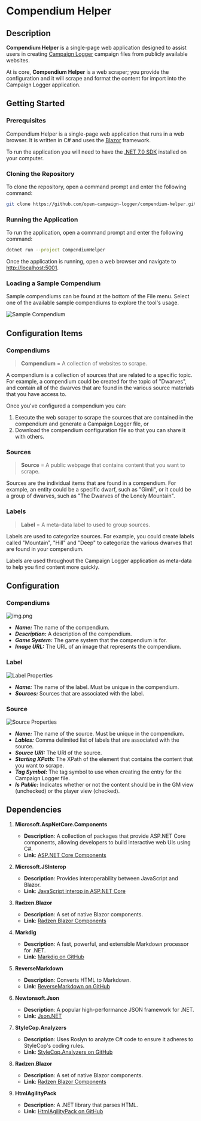
# Compendium Helper

## Description

**Compendium Helper** is a single-page web application designed to assist users in creating
[Campaign Logger](https://app.campaign-logger.com/) campaign files from publicly available
websites.

At is core, **Compendium Helper** is a web scraper; you provide the configuration and 
it will scrape and format the content for import into the Campaign Logger application.

## Getting Started

### Prerequisites
Compendium Helper is a single-page web application that runs in a web browser.  It is
written in C# and uses the [Blazor](https://dotnet.microsoft.com/apps/aspnet/web-apps/blazor)
framework.

To run the application you will need to have the [.NET 7.0 SDK](https://dotnet.microsoft.com/download/dotnet/7.0)
installed on your computer.

### Cloning the Repository
To clone the repository, open a command prompt and enter the following command:

```bash
git clone https://github.com/open-campaign-logger/compendium-helper.git
```

### Running the Application
To run the application, open a command prompt and enter the following command:

```bash
dotnet run --project CompendiumHelper
```

Once the application is running, open a web browser and navigate to [http://localhost:5001](http://localhost:5001).

### Loading a Sample Compendium
Sample compendiums can be found at the bottom of the File menu.  Select one of the available sample compendiums to explore the tool's usage.

![Sample Compendium](doc/sample-compendium.png)


## Configuration Items

### Compendiums

> **Compendium** = A collection of websites to scrape.

A compendium is a collection of sources that are related to a specific topic.  For example,
a compendium could be created for the topic of "Dwarves", and contain all of the dwarves that
are found in the various source materials that you have access to.

Once you've configured a compendium you can:
1. Execute the web scraper to scrape the sources that are contained in the compendium and generate a Campaign Logger file, or
2. Download the compendium configuration file so that you can share it with others.
 
### Sources

> **Source** = A public webpage that contains content that you want to scrape.

Sources are the individual items that are found in a compendium.  For example, an entity
could be a specific dwarf, such as "Gimli", or it could be a group of dwarves, such as "The
Dwarves of the Lonely Mountain".

### Labels

> **Label** = A meta-data label to used to group sources.

Labels are used to categorize sources. For example, you could create labels called "Mountain",
"Hill" and "Deep" to categorize the various dwarves that are found in your compendium.

Labels are used throughout the Campaign Logger application as meta-data to help you find
content more quickly.

## Configuration

### Compendiums

![img.png](doc/compendium-properties.png)

- ***Name:*** The name of the compendium.
- ***Description:*** A description of the compendium.
- ***Game System:*** The game system that the compendium is for.
- ***Image URL:*** The URL of an image that represents the compendium.

### Label

![Label Properties](doc/label-properties.png)

- ***Name:*** The name of the label.  Must be unique in the compendium.
- ***Sources:*** Sources that are associated with the label.

### Source

![Source Properties](doc/source-properties.png)

- ***Name:*** The name of the source.  Must be unique in the compendium.
- ***Lables:*** Comma delimited list of labels that are associated with the source.
- ***Source URI:*** The URI of the source.
- ***Starting XPath:*** The XPath of the element that contains the content that you want to scrape.
- ***Tag Symbol:*** The tag symbol to use when creating the entry for the Campaign Logger file.
- ***Is Public:*** Indicates whether or not the content should be in the GM view (unchecked) or the player view (checked).

## Dependencies

1. **Microsoft.AspNetCore.Components**
   - **Description**: A collection of packages that provide ASP.NET Core components, allowing developers to build interactive web UIs using C#.
   - **Link**: [ASP.NET Core Components](https://docs.microsoft.com/en-us/aspnet/core/blazor/?view=aspnetcore-5.0)

2. **Microsoft.JSInterop**
   - **Description**: Provides interoperability between JavaScript and Blazor.
   - **Link**: [JavaScript interop in ASP.NET Core](https://docs.microsoft.com/en-us/aspnet/core/blazor/javascript-interop?view=aspnetcore-5.0)

3. **Radzen.Blazor**
   - **Description**: A set of native Blazor components.
   - **Link**: [Radzen Blazor Components](https://blazor.radzen.com/)

4. **Markdig**
   - **Description**: A fast, powerful, and extensible Markdown processor for .NET.
   - **Link**: [Markdig on GitHub](https://github.com/lunet-io/markdig)

5. **ReverseMarkdown**
   - **Description**: Converts HTML to Markdown.
   - **Link**: [ReverseMarkdown on GitHub](https://github.com/mysticmind/reversemarkdown-net)

6. **Newtonsoft.Json**
   - **Description**: A popular high-performance JSON framework for .NET.
   - **Link**: [Json.NET](https://www.newtonsoft.com/json)

7. **StyleCop.Analyzers**
   - **Description**: Uses Roslyn to analyze C# code to ensure it adheres to StyleCop's coding rules.
   - **Link**: [StyleCop.Analyzers on GitHub](https://github.com/DotNetAnalyzers/StyleCopAnalyzers)

8. **Radzen.Blazor**
   - **Description**: A set of native Blazor components.
   - **Link**: [Radzen Blazor Components](https://blazor.radzen.com/)

9. **HtmlAgilityPack**
   - **Description**: A .NET library that parses HTML.
   - **Link**: [HtmlAgilityPack on GitHub](https://html-agility-pack.net/)
